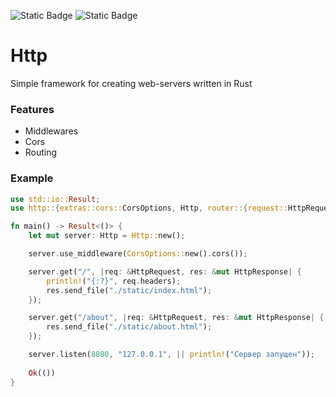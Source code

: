 ![Static Badge](https://img.shields.io/badge/MIT-e9c7bc?label=license) ![Static Badge](https://img.shields.io/badge/Rust-bfd3ed?label=lang)
# Http
Simple framework for creating web-servers written in Rust

### Features
- Middlewares
- Cors
- Routing

### Example
```rust
use std::io::Result;
use http::{extras::cors::CorsOptions, Http, router::{request::HttpRequest, response::HttpResponse}};

fn main() -> Result<()> {
    let mut server: Http = Http::new();

    server.use_middleware(CorsOptions::new().cors());

    server.get("/", |req: &HttpRequest, res: &mut HttpResponse| {
        println!("{:?}", req.headers);
        res.send_file("./static/index.html");
    });

    server.get("/about", |req: &HttpRequest, res: &mut HttpResponse| {
        res.send_file("./static/about.html");
    });

    server.listen(8080, "127.0.0.1", || println!("Сервер запущен"));
    
    Ok(())
}
```